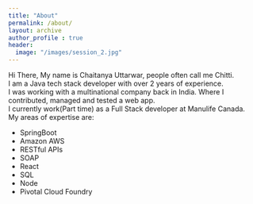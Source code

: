 ```yaml
---
title: "About"
permalink: /about/
layout: archive
author_profile : true
header:
  image: "/images/session_2.jpg"
---
```


Hi There,
My name is Chaitanya Uttarwar, people often call me Chitti.  
I am a Java tech stack developer with over 2 years of experience.  
I was working with a multinational company back in India. Where I contributed, managed and tested a web app.  
I currently work(Part time) as a Full Stack developer at Manulife Canada.  
My areas of expertise are:  
   - SpringBoot
   - Amazon AWS
   - RESTful APIs
   - SOAP
   - React
   - SQL
   - Node
   - Pivotal Cloud Foundry
